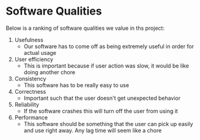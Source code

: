 # Software Qualities
Below is a ranking of software qualities we value in ths project:

1. Usefulness
    * Our software has to come off as being extremely useful in order for actual usage
2. User efficiency
    * This is important because if user action was slow, it would be like doing another chore
3. Consistency
    * This software has to be really easy to use
4. Correctness
    * Important such that the user doesn't get unexpected behavior
5. Reliability
    * If the software crashes this will turn off the user from using it
6. Performance
    * This software should be something that the user can pick up easily and use right away. Any lag time will seem like a chore